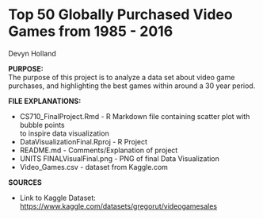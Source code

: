 # Top 50 Globally Purchased Video Games from 1985 - 2016
Devyn Holland <br />

**PURPOSE:** <br />
The purpose of this project is to analyze a data set about video game
purchases, and highlighting the best games within around a 30 year period. <br />

**FILE EXPLANATIONS:** <br />
* CS710_FinalProject.Rmd - R Markdown file containing scatter plot with bubble points <br />
  to inspire data visualization <br />
* DataVisualizationFinal.Rproj - R Project <br />
* README.md - Comments/Explanation of project <br />
* UNITS FINALVisualFinal.png - PNG of final Data Visualization <br />
* Video_Games.csv - dataset from Kaggle.com <br />

**SOURCES**<br />
- Link to Kaggle Dataset: https://www.kaggle.com/datasets/gregorut/videogamesales
